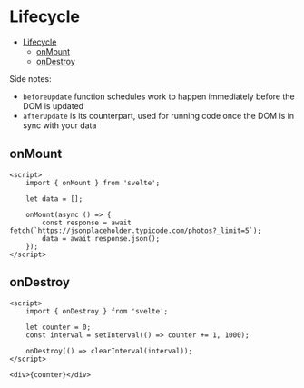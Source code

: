 # Lifecycle

- [Lifecycle](#lifecycle)
  - [onMount](#onmount)
  - [onDestroy](#ondestroy)


Side notes: 

- `beforeUpdate` function schedules work to happen immediately before the DOM is updated
- `afterUpdate` is its counterpart, used for running code once the DOM is in sync with your data

## onMount

```svelte
<script>
	import { onMount } from 'svelte';

	let data = [];

	onMount(async () => {
		const response = await fetch(`https://jsonplaceholder.typicode.com/photos?_limit=5`);
		data = await response.json();
	});
</script>
```

## onDestroy

```svelte
<script>
	import { onDestroy } from 'svelte';	
    
    let counter = 0;
    const interval = setInterval(() => counter += 1, 1000);

	onDestroy(() => clearInterval(interval));
</script>

<div>{counter}</div>
```
